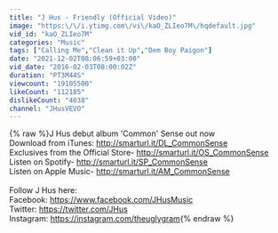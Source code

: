 ```yaml
---
title: "J Hus - Friendly (Official Video)"
image: "https:\/\/i.ytimg.com\/vi\/kaO_ZLIeo7M\/hqdefault.jpg"
vid_id: "kaO_ZLIeo7M"
categories: "Music"
tags: ["Calling Me","Clean it Up","Dem Boy Paigon"]
date: "2021-12-02T08:06:59+03:00"
vid_date: "2016-02-03T08:00:02Z"
duration: "PT3M44S"
viewcount: "19105500"
likeCount: "112185"
dislikeCount: "4038"
channel: "JHusVEVO"
---
```

{% raw %}J Hus debut album 'Common' Sense out now<br />Download from iTunes: <a rel="nofollow" target="blank" href="http://smarturl.it/DL_CommonSense">http://smarturl.it/DL_CommonSense</a> <br />Exclusives from the Official Store- <a rel="nofollow" target="blank" href="http://smarturl.it/OS_CommonSense">http://smarturl.it/OS_CommonSense</a><br />Listen on Spotify- <a rel="nofollow" target="blank" href="http://smarturl.it/SP_CommonSense">http://smarturl.it/SP_CommonSense</a><br />Listen on Apple Music- <a rel="nofollow" target="blank" href="http://smarturl.it/AM_CommonSense">http://smarturl.it/AM_CommonSense</a><br /><br />Follow J Hus here: <br />Facebook: <a rel="nofollow" target="blank" href="https://www.facebook.com/JHusMusic">https://www.facebook.com/JHusMusic</a><br />Twitter: <a rel="nofollow" target="blank" href="https://twitter.com/JHus">https://twitter.com/JHus</a><br />Instagram: <a rel="nofollow" target="blank" href="https://instagram.com/theuglygram">https://instagram.com/theuglygram</a>{% endraw %}
